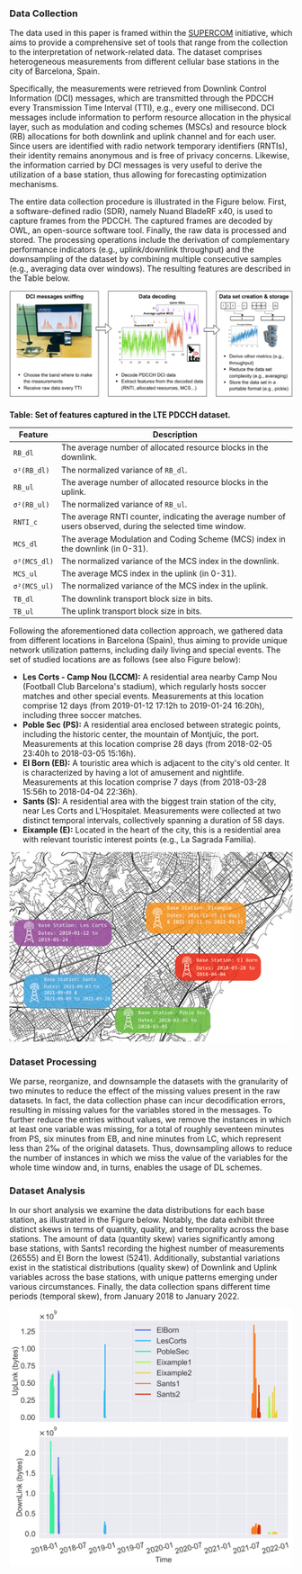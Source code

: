 ### Data Collection

The data used in this paper is framed within the [SUPERCOM](https://supercom.cttc.es/) initiative, which aims to provide a comprehensive set of tools that range from the collection to the interpretation of network-related data. The dataset comprises heterogeneous measurements from different cellular base stations in the city of Barcelona, Spain.

Specifically, the measurements were retrieved from Downlink Control Information (DCI) messages, which are transmitted through the PDCCH every Transmission Time Interval (TTI), e.g., every one millisecond. DCI messages include information to perform resource allocation in the physical layer, such as modulation and coding schemes (MSCs) and resource block (RB) allocations for both downlink and uplink channel and for each user. Since users are identified with radio network temporary identifiers (RNTIs), their identity remains anonymous and is free of privacy concerns. Likewise, the information carried by DCI messages is very useful to derive the utilization of a base station, thus allowing for forecasting optimization mechanisms.

The entire data collection procedure is illustrated in the Figure below. First, a software-defined radio (SDR), namely Nuand BladeRF x40, is used to capture frames from the PDCCH. The captured frames are decoded by OWL, an open-source software tool. Finally, the raw data is processed and stored. The processing operations include the derivation of complementary performance indicators (e.g., uplink/downlink throughput) and the downsampling of the dataset by combining multiple consecutive samples (e.g., averaging data over windows). The resulting features are described in the Table below.

![Dataset generation through the collection of PDCCH measurements and processing](img/data_collection.png)

**Table: Set of features captured in the LTE PDCCH dataset.**

| Feature | Description |
|---------|-------------|
| `RB_dl` | The average number of allocated resource blocks in the downlink. |
| `σ²(RB_dl)` | The normalized variance of `RB_dl`. |
| `RB_ul` | The average number of allocated resource blocks in the uplink. |
| `σ²(RB_ul)` | The normalized variance of `RB_ul`. |
| `RNTI_c` | The average RNTI counter, indicating the average number of users observed, during the selected time window. |
| `MCS_dl` | The average Modulation and Coding Scheme (MCS) index in the downlink (in 0-31). |
| `σ²(MCS_dl)` | The normalized variance of the MCS index in the downlink. |
| `MCS_ul` | The average MCS index in the uplink (in 0-31). |
| `σ²(MCS_ul)` | The normalized variance of the MCS index in the uplink. |
| `TB_dl` | The downlink transport block size in bits. |
| `TB_ul` | The uplink transport block size in bits. |

Following the aforementioned data collection approach, we gathered data from different locations in Barcelona (Spain), thus aiming to provide unique network utilization patterns, including daily living and special events. The set of studied locations are as follows (see also Figure below):

- **Les Corts - Camp Nou (LCCM):** A residential area nearby Camp Nou (Football Club Barcelona's stadium), which regularly hosts soccer matches and other special events. Measurements at this location comprise 12 days (from 2019-01-12 17:12h to 2019-01-24 16:20h), including three soccer matches.
- **Poble Sec (PS):** A residential area enclosed between strategic points, including the historic center, the mountain of Montjuïc, the port. Measurements at this location comprise 28 days (from 2018-02-05 23:40h to 2018-03-05 15:16h).
- **El Born (EB):** A touristic area which is adjacent to the city's old center. It is characterized by having a lot of amusement and nightlife. Measurements at this location comprise 7 days (from 2018-03-28 15:56h to 2018-04-04 22:36h).
- **Sants (S):** A residential area with the biggest train station of the city, near Les Corts and L'Hospitalet. Measurements were collected at two distinct temporal intervals, collectively spanning a duration of 58 days.
- **Eixample (E):** Located in the heart of the city, this is a residential area with relevant touristic interest points (e.g., La Sagrada Familia).

![Map with the locations of the analyzed BSs in the area of Barcelona](img/barcelona_map3.png)

### Dataset Processing

We parse, reorganize, and downsample the datasets with the granularity of two minutes to reduce the effect of the missing values present in the raw datasets. In fact, the data collection phase can incur decodification errors, resulting in missing values for the variables stored in the messages. To further reduce the entries without values, we remove the instances in which at least one variable was missing, for a total of roughly seventeen minutes from PS, six minutes from EB, and nine minutes from LC, which represent less than 2‰ of the original datasets. Thus, downsampling allows to reduce the number of instances in which we miss the value of the variables for the whole time window and, in turns, enables the usage of DL schemes.

### Dataset Analysis

In our short analysis we examine the data distributions for each base station, as illustrated in the Figure below. Notably, the data exhibit three distinct skews in terms of quantity, quality, and temporality across the base stations. The amount of data (quantity skew) varies significantly among base stations, with Sants1 recording the highest number of measurements (26555) and El Born the lowest (5241). Additionally, substantial variations exist in the statistical distributions (quality skew) of Downlink and Uplink variables across the base stations, with unique patterns emerging under various circumstances. Finally, the data collection spans different time periods (temporal skew), from January 2018 to January 2022.

![Distribution of Uplink/Downlink traffic at the different BS sites](img/dataset_distribution.png)
